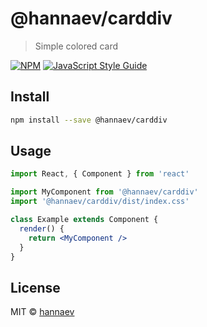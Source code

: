 # @hannaev/carddiv

> Simple colored card

[![NPM](https://img.shields.io/npm/v/@hannaev/carddiv.svg)](https://www.npmjs.com/package/@hannaev/carddiv) [![JavaScript Style Guide](https://img.shields.io/badge/code_style-standard-brightgreen.svg)](https://standardjs.com)

## Install

```bash
npm install --save @hannaev/carddiv
```

## Usage

```jsx
import React, { Component } from 'react'

import MyComponent from '@hannaev/carddiv'
import '@hannaev/carddiv/dist/index.css'

class Example extends Component {
  render() {
    return <MyComponent />
  }
}
```

## License

MIT © [hannaev](https://github.com/hannaev)
